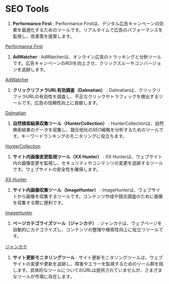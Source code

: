 # SEO Tools

1. **Performance First**
: Performance Firstは、デジタル広告キャンペーンの効果を最適化するためのツールです。リアルタイムで広告のパフォーマンスを監視し、改善策を提案します。

[Performance First](https://www.performance-first.com/)

1. **AdWatcher**
: AdWatcherは、オンライン広告のトラッキングと分析ツールです。広告キャンペーンのROIを向上させ、クリックスルーやコンバージョンを追跡します。

[AdWatcher](https://www.adwatcher.com/)

1. **クリックリファラURL有効調査（Dalmatian）**
: Dalmatianは、クリックリファラURLの有効性を調査し、不正なクリックやトラフィックを検出するツールです。広告の信頼性向上に貢献します。

[Dalmatian](https://www.dalmatian.co.jp/)

1. **自然検索結果収集ツール（HunterCollection）**
: HunterCollectionは、自然検索結果のデータを収集し、競合他社のSEO戦略を分析するためのツールです。キーワードランキングのモニタリングに役立ちます。

[HunterCollection](https://huntercollection.jp/)

1. **サイト内画像変更監視ツール（XX Hunter）**
: XX Hunterは、ウェブサイト内の画像変更を監視し、セキュリティやコンテンツの変更を追跡するツールです。ウェブサイトの安全性を確保します。

[XX Hunter](https://www.xxhunter.jp/)

1. **サイト内画像収集ツール（ImageHunter）**
: ImageHunterは、ウェブサイトから画像を収集するツールです。コンテンツ作成や競合調査のために画像を収集する際に便利です。

[ImageHunter](https://imagehunter.jp/)

1. **ページカテゴライズツール（ジャンカテ）**
: ジャンカテは、ウェブページを自動的にカテゴライズし、コンテンツの整理や検索性向上に役立つツールです。

[ジャンカテ](https://www.jancate.jp/)

1. **サイト更新モニタリングツール**
: サイト更新モニタリングツールは、ウェブサイトの変更や更新を追跡し、障害やエラーを監視するためのツール群を指します。具体的なツールについてのURLは提供されていませんが、さまざまなツールが市場に存在します。
